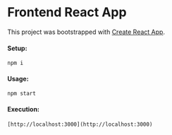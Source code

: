 # Frontend React App

This project was bootstrapped with [Create React App](https://github.com/facebook/create-react-app).

#### Setup:

    npm i

#### Usage:

    npm start

#### Execution:

    [http://localhost:3000](http://localhost:3000) 
